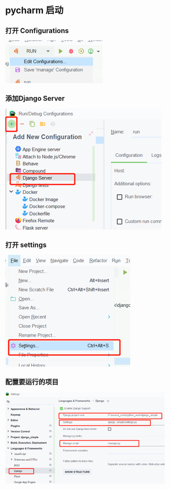 # pycharm 启动

## 打开 Configurations

![](doc/img/20220223231325.png)

## 添加Django Server

![](doc/img/20220223231428.png)

## 打开 settings

![](doc/img/20220223231454.png)

## 配置要运行的项目

![](doc/img/20220223231617.png)